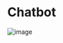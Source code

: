 # Chatbot
 
![image](https://github.com/0gaurav4/Chatbot/assets/76728138/d1e271a6-21c3-4483-b8cf-8b2806057605)
